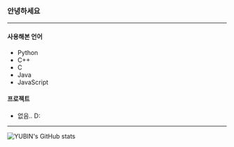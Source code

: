 ### 안녕하세요  
---
#### 사용해본 언어
- Python
- C++
- C
- Java
- JavaScript    

#### 프로젝트    
- 없음.. D:     
---
![YUBIN's GitHub stats](https://github-readme-stats.vercel.app/api?username={ybkang1108}&show_icons=true&?count_private=true)

